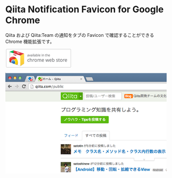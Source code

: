 Qiita Notification Favicon for Google Chrome
==========================

Qiita および Qiita:Team の通知をタブの Favicon で確認することができる Chrome 機能拡張です。

[![](doc/chrome_webstore_badge.png)](https://chrome.google.com/webstore/detail/qiita-notification-favico/jjigalpnibnljelckechpdgepplebgce)

![](doc/screenshot_640x400.png)

